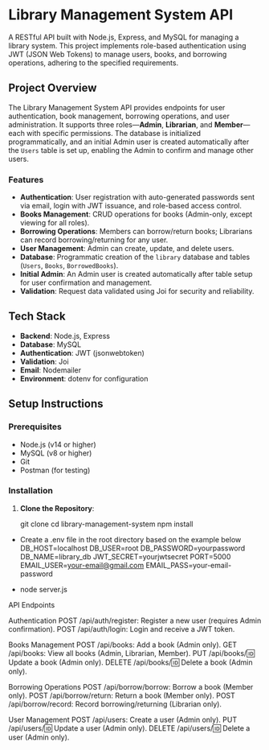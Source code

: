 # Library Management System API

A RESTful API built with Node.js, Express, and MySQL for managing a library system. This project implements role-based authentication using JWT (JSON Web Tokens) to manage users, books, and borrowing operations, adhering to the specified requirements.

## Project Overview

The Library Management System API provides endpoints for user authentication, book management, borrowing operations, and user administration. It supports three roles—**Admin**, **Librarian**, and **Member**—each with specific permissions. The database is initialized programmatically, and an initial Admin user is created automatically after the `Users` table is set up, enabling the Admin to confirm and manage other users.

### Features

- **Authentication**: User registration with auto-generated passwords sent via email, login with JWT issuance, and role-based access control.
- **Books Management**: CRUD operations for books (Admin-only, except viewing for all roles).
- **Borrowing Operations**: Members can borrow/return books; Librarians can record borrowing/returning for any user.
- **User Management**: Admin can create, update, and delete users.
- **Database**: Programmatic creation of the `library` database and tables (`Users`, `Books`, `BorrowedBooks`).
- **Initial Admin**: An Admin user is created automatically after table setup for user confirmation and management.
- **Validation**: Request data validated using Joi for security and reliability.

## Tech Stack

- **Backend**: Node.js, Express
- **Database**: MySQL
- **Authentication**: JWT (jsonwebtoken)
- **Validation**: Joi
- **Email**: Nodemailer
- **Environment**: dotenv for configuration

## Setup Instructions

### Prerequisites

- Node.js (v14 or higher)
- MySQL (v8 or higher)
- Git
- Postman (for testing)

### Installation

1. **Clone the Repository**:

   git clone <repository-url>
   cd library-management-system
   npm install

- Create a .env file in the root directory based on the example below
  DB_HOST=localhost
  DB_USER=root
  DB_PASSWORD=yourpassword
  DB_NAME=library_db
  JWT_SECRET=yourjwtsecret
  PORT=5000
  EMAIL_USER=your-email@gmail.com
  EMAIL_PASS=your-email-password

- node server.js


API Endpoints

Authentication
POST /api/auth/register: Register a new user (requires Admin confirmation).
POST /api/auth/login: Login and receive a JWT token.

Books Management
POST /api/books: Add a book (Admin only).
GET /api/books: View all books (Admin, Librarian, Member).
PUT /api/books/:id: Update a book (Admin only).
DELETE /api/books/:id: Delete a book (Admin only).

Borrowing Operations
POST /api/borrow/borrow: Borrow a book (Member only).
POST /api/borrow/return: Return a book (Member only).
POST /api/borrow/record: Record borrowing/returning (Librarian only).

User Management
POST /api/users: Create a user (Admin only).
PUT /api/users/:id: Update a user (Admin only).
DELETE /api/users/:id: Delete a user (Admin only).
